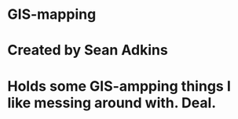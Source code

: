 # GIS-mapping
# Created by Sean Adkins
# Holds some GIS-ampping things I like messing around with. Deal.
